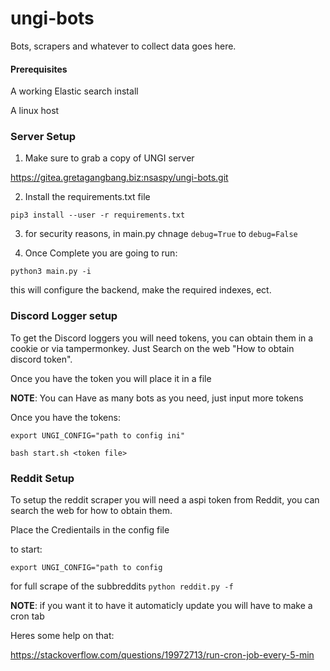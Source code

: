 # ungi-bots

Bots, scrapers and whatever to collect data goes here.

#### Prerequisites
A working Elastic search install

A linux host


### Server Setup

1. Make sure to grab a copy of UNGI server

https://gitea.gretagangbang.biz:nsaspy/ungi-bots.git

2. Install the requirements.txt file

`pip3 install --user -r requirements.txt`

3. for security reasons, in main.py chnage `debug=True` to `debug=False`

4. Once Complete you are going to run:

`python3 main.py -i`

this will configure the backend, make the required indexes, ect.

### Discord Logger setup
To get the Discord loggers you will need tokens, you can obtain
them in a cookie or via tampermonkey. Just Search on the web 
"How to obtain discord token". 

Once you have the token you will place it in a file

**NOTE**: You can Have as many bots as you need, just input more tokens


Once you have the tokens: 

`export UNGI_CONFIG="path to config ini"`

`bash start.sh <token file>`


### Reddit Setup

To setup the reddit scraper you will need a 
aspi token from Reddit, you can search the web for how to obtain them.

Place the Credientails in the config file

to start:

`export UNGI_CONFIG="path to config`

for full scrape of the subbreddits
`python reddit.py -f`

**NOTE**: if you want it to have it automaticly update you will have to make a cron tab

Heres some help on that:

https://stackoverflow.com/questions/19972713/run-cron-job-every-5-min
